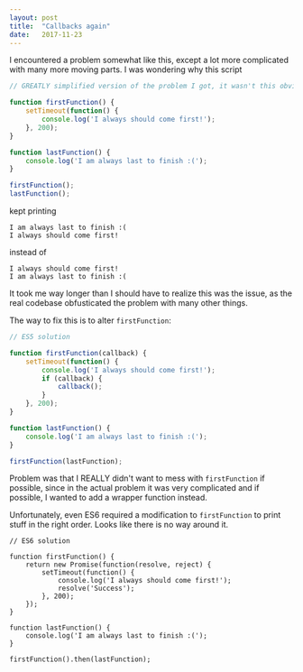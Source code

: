 ```yaml
---
layout: post
title:  "Callbacks again"
date:   2017-11-23
---
```


I encountered a problem somewhat like this,
except a lot more complicated with many more moving parts.
I was wondering why this script

```js
// GREATLY simplified version of the problem I got, it wasn't this obvious

function firstFunction() {
	setTimeout(function() {
		console.log('I always should come first!');
	}, 200);
}

function lastFunction() {
	console.log('I am always last to finish :(');
}

firstFunction();
lastFunction();
```

kept printing
```
I am always last to finish :(
I always should come first!
```

instead of
```
I always should come first!
I am always last to finish :(
```

It took me way longer than I should have to realize this was the issue,
as the real codebase obfusticated the problem with many other things.

The way to fix this is to alter `firstFunction`:
```js
// ES5 solution

function firstFunction(callback) {
	setTimeout(function() {
		console.log('I always should come first!');
		if (callback) {
			callback();
		}
	}, 200);
}

function lastFunction() {
	console.log('I am always last to finish :(');
}

firstFunction(lastFunction);
```


Problem was that I REALLY didn't want to mess with `firstFunction` if possible,
since in the actual problem it was very complicated and if possible,
I wanted to add a wrapper function instead.

Unfortunately, even ES6 required a modification to
`firstFunction` to print stuff in the right order.
Looks like there is no way around it.

```
// ES6 solution

function firstFunction() {
	return new Promise(function(resolve, reject) {
		setTimeout(function() {
			console.log('I always should come first!');
			resolve('Success');
		}, 200);
	});
}

function lastFunction() {
	console.log('I am always last to finish :(');
}

firstFunction().then(lastFunction);
```





